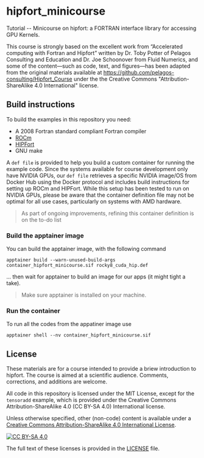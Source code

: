 # hipfort_minicourse
Tutorial -- Minicourse on hipfort: a FORTRAN interface library for accessing GPU Kernels.

This course is strongly based on the excellent work from “Accelerated computing with Fortran and Hipfort” written by Dr. Toby Potter of Pelagos Consulting and Education and Dr. Joe Schoonover from Fluid Numerics, and some of the content—such as code, text, and figures—has been adapted from the original materials available at https://github.com/pelagos-consulting/Hipfort_Course under the the Creative Commons "Attribution-ShareAlike 4.0 International" license.

## Build instructions

To build the examples in this repository you need:

* A 2008 Fortran standard compliant Fortran compiler
* [ROCm](https://rocm.docs.amd.com)
* [HIPFort](https://github.com/ROCm/hipfort)
* GNU make

A `def file` is provided to help you build a custom container for running the example code. Since the systems available for course development only have NVIDIA GPUs, our `def file` retrieves a specific NVIDIA image/OS from Docker Hub using the Docker protocol and includes build instructions for setting up ROCm and HIPFort. While this setup has been tested to run on NVIDIA GPUs, please be aware that the container definition file may not be optimal for all use cases, particularly on systems with AMD hardware.

> As part of ongoing improvements, refining this container definition is on the to-do list

### Build the apptainer image

You can build the apptainer image, with the following command

```shell
apptainer build --warn-unused-build-args container_hipfort_minicourse.sif rocky8_cuda_hip.def
```

… then wait for apptainer to build an image for our apps (it might tight a take).

> Make sure apptainer is installed on your machine.

### Run the container

To run all the codes from the appatiner image use

```shell
apptainer shell --nv container_hipfort_minicourse.sif
```

## License

These materials are for a course intended to provide a briew introduction to hipfort. The course is aimed at a scientific audience. Comments, corrections, and additions are welcome.

All code in this repository is licensed under the MIT License, except for the `tensoradd` example, which is provided under the Creative Commons Attribution-ShareAlike 4.0 (CC BY-SA 4.0) International license.

Unless otherwise specified, other (non-code) content is available under a
[Creative Commons Attribution-ShareAlike 4.0 International License][cc-by-sa].

[![CC BY-SA 4.0][cc-by-sa-image]][cc-by-sa]

[cc-by-sa]: http://creativecommons.org/licenses/by-sa/4.0/
[cc-by-sa-image]: https://licensebuttons.net/l/by-sa/4.0/88x31.png

The full text of these licenses is provided in the [LICENSE](https://github.com/ofmla/hipfort_minicourse/blob/main/LICENSE) file.
